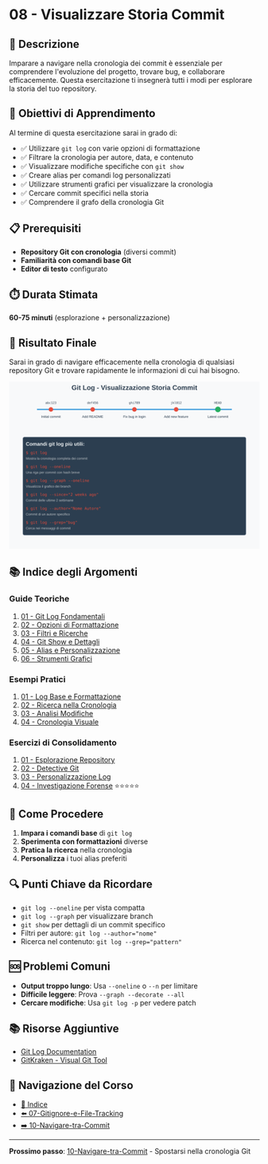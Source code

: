 # 08 - Visualizzare Storia Commit

## 📖 Descrizione

Imparare a navigare nella cronologia dei commit è essenziale per comprendere l'evoluzione del progetto, trovare bug, e collaborare efficacemente. Questa esercitazione ti insegnerà tutti i modi per esplorare la storia del tuo repository.

## 🎯 Obiettivi di Apprendimento

Al termine di questa esercitazione sarai in grado di:

- ✅ Utilizzare `git log` con varie opzioni di formattazione
- ✅ Filtrare la cronologia per autore, data, e contenuto
- ✅ Visualizzare modifiche specifiche con `git show`
- ✅ Creare alias per comandi log personalizzati
- ✅ Utilizzare strumenti grafici per visualizzare la cronologia
- ✅ Cercare commit specifici nella storia
- ✅ Comprendere il grafo della cronologia Git

## 📋 Prerequisiti

- **Repository Git con cronologia** (diversi commit)
- **Familiarità con comandi base Git**
- **Editor di testo** configurato

## ⏱️ Durata Stimata

**60-75 minuti** (esplorazione + personalizzazione)

## 🎯 Risultato Finale

Sarai in grado di navigare efficacemente nella cronologia di qualsiasi repository Git e trovare rapidamente le informazioni di cui hai bisogno.

![Git Log Visualization](./esempi/immagini/git-log-visualization.png)

## 📚 Indice degli Argomenti

### Guide Teoriche
1. [01 - Git Log Fondamentali](./guide/01-git-log-fondamentali.md)
2. [02 - Opzioni di Formattazione](./guide/02-opzioni-formattazione.md)
3. [03 - Filtri e Ricerche](./guide/03-filtri-ricerche.md)
4. [04 - Git Show e Dettagli](./guide/04-git-show-dettagli.md)
5. [05 - Alias e Personalizzazione](./guide/05-alias-personalizzazione.md)
6. [06 - Strumenti Grafici](./guide/06-strumenti-grafici.md)

### Esempi Pratici
1. [01 - Log Base e Formattazione](./esempi/01-log-base-formattazione.md)
2. [02 - Ricerca nella Cronologia](./esempi/02-ricerca-cronologia.md)
3. [03 - Analisi Modifiche](./esempi/03-analisi-modifiche.md)
4. [04 - Cronologia Visuale](./esempi/04-cronologia-visuale.md)

### Esercizi di Consolidamento
1. [01 - Esplorazione Repository](./esercizi/01-esplorazione-repository.md)
2. [02 - Detective Git](./esercizi/02-detective-git.md)
3. [03 - Personalizzazione Log](./esercizi/03-personalizzazione-log.md)
4. [04 - Investigazione Forense](./esercizi/04-forensic-investigation.md) ⭐⭐⭐⭐⭐

## 🚀 Come Procedere

1. **Impara i comandi base** di `git log`
2. **Sperimenta con formattazioni** diverse
3. **Pratica la ricerca** nella cronologia
4. **Personalizza** i tuoi alias preferiti

## 🔍 Punti Chiave da Ricordare

- `git log --oneline` per vista compatta
- `git log --graph` per visualizzare branch
- `git show` per dettagli di un commit specifico
- Filtri per autore: `git log --author="nome"`
- Ricerca nel contenuto: `git log --grep="pattern"`

## 🆘 Problemi Comuni

- **Output troppo lungo**: Usa `--oneline` o `--n` per limitare
- **Difficile leggere**: Prova `--graph --decorate --all`
- **Cercare modifiche**: Usa `git log -p` per vedere patch

## 📚 Risorse Aggiuntive

- [Git Log Documentation](https://git-scm.com/docs/git-log)
- [GitKraken - Visual Git Tool](https://www.gitkraken.com/)

## 🔄 Navigazione del Corso

- [📑 Indice](../README.md)
- [⬅️ 07-Gitignore-e-File-Tracking](../07-Gitignore-e-File-Tracking/README.md)
- [➡️ 10-Navigare-tra-Commit](../10-Navigare-tra-Commit/README.md)

---

**Prossimo passo**: [10-Navigare-tra-Commit](../10-Navigare-tra-Commit/README.md) - Spostarsi nella cronologia Git
